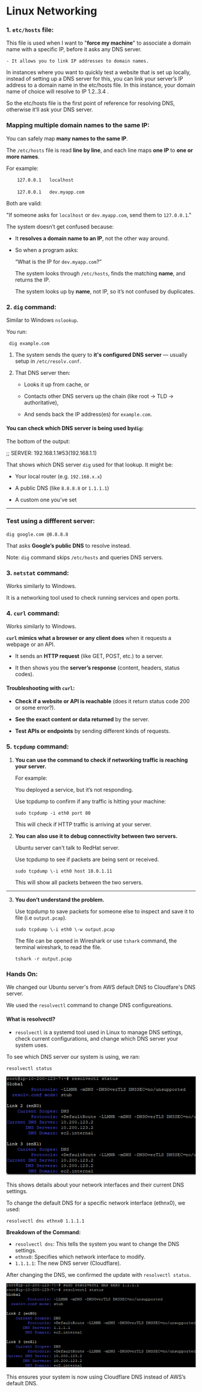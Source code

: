 #  Linux Networking


### 1. `etc/hosts` file: 

This file is used when I want to "**force my machine**" to associate a domain name with a specific IP, before it asks any DNS server.

    - It allows you to link IP addresses to domain names.

In instances where you want to quickly test a website that is set up locally, instead of setting up a DNS server for this, you can link your server’s IP address to a domain name in the etc/hosts file. In this instance, your domain name of choice will resolve to IP 1.2..3.4 .

So the etc/hosts file is the first point of reference for resolving DNS, otherwise it’ll ask your DNS server.

### Mapping multiple domain names to the same IP:

You can safely map **many names to the same IP**.

The `/etc/hosts` file is read **line by line**, and each line maps **one IP** to **one or more names**.

For example:

```
    127.0.0.1   localhost

    127.0.0.1   dev.myapp.com
```

Both are valid:

"If someone asks for `localhost` or `dev.myapp.com`, send them to `127.0.0.1`."

The system doesn’t get confused because:

* It **resolves a domain name to an IP**, not the other way around.

* So when a program asks:

   “What is the IP for `dev.myapp.com`?”

   The system looks through `/etc/hosts`, finds the matching **name**, and returns the IP.

   The system looks up by **name**, not IP, so it’s not confused by duplicates.


### 2. `dig` command:

Similar to Windows `nslookup`.

You run:

```
 dig example.com
 ```

1. The system sends the query to **it's configured DNS server** — usually setup in `/etc/resolv.conf`.

2. That DNS server then:

   * Looks it up from cache, or

   * Contacts other DNS servers up the chain (like root → TLD → authoritative),

   * And sends back the IP address(es) for `example.com`.


#### You can check which DNS server is being used by`dig`: 

The bottom of the output:

;; SERVER: 192.168.1.1\#53(192.168.1.1)

That shows which DNS server `dig` used for that lookup. It might be:

* Your local router (e.g. `192.168.x.x`)

* A public DNS (like `8.8.8.8` or `1.1.1.1`)

* A custom one you’ve set

---

### Test using a diffferent server:


```
dig google.com @8.8.8.8
```

That asks **Google’s public DNS** to resolve instead.

Note: `dig` command skips `/etc/hosts` and queries DNS servers.

### 3. `netstat` command:

Works similarly to Windows.

It is a networking tool used to check running services and open ports.

### 4. `curl` command:

Works similarly to Windows.
     
**`curl` mimics what a browser or any client does** when it requests a webpage or an API.

* It sends an **HTTP request** (like GET, POST, etc.) to a server.

* It then shows you the **server’s response** (content, headers, status codes).


#### Troubleshooting with `curl`:

* **Check if a website or API is reachable** (does it return status code 200 or some error?).

* **See the exact content or data returned** by the server.

* **Test APIs or endpoints** by sending different kinds of requests.



### 5. `tcpdump` command:

1. **You can use the command to check if networking traffic is reaching your server.**

    For example:

    You deployed a service, but it’s not responding.

     Use tcpdump to confirm if any traffic is hitting your machine:


    ```
    sudo tcpdump -i eth0 port 80
    ```

    This will check if HTTP traffic is arriving at your server.



2. **You can also use it to debug connectivity between two servers.**

    Ubuntu server can't talk to RedHat server. 

    Use tcpdump to see if packets are being sent or received.

    ```
    sudo tcpdump \-i eth0 host 10.0.1.11
    ```

    This will show all packets between the two servers.

---

3. **You don’t understand the problem.**  

    Use tcpdump to save packets for someone else to inspect and save it to file (i.e `output.pcap`).

    ```
    sudo tcpdump \-i eth0 \-w output.pcap
    ```
    The file can be opened in Wireshark or use     `tshark` command, the terminal wireshark, to read the file. 

    ```
    tshark -r output.pcap
    ```

### **Hands On:**

We changed our Ubuntu server's from AWS default DNS to Cloudfare's DNS server.

We used the `resolvectl` command to change DNS configureations.

#### What is resolvectl?

- `resolvectl` is a systemd tool used in Linux to manage DNS settings, check current configurations, and change which DNS server your system uses.


To see which DNS server our system is using, we ran:

```
resolvectl status
```

![](assets/dns_before.png)

This shows details about your network interfaces and their current DNS settings.


To change the default DNS for a specific network interface (ethnx0), we used:

```
resolvectl dns ethnx0 1.1.1.1
```

**Breakdown of the Command:**

- `resolvectl dns`: This tells the system you want to change the DNS settings.
- `ethnx0`: Specifies which network interface to modify.
- `1.1.1.1`: The new DNS server (Cloudflare).


   

After changing the DNS, we confirmed the update with `resolvectl status`.

 ![](assets/dns_after.png)
 
This ensures your system is now using Cloudflare DNS instead of AWS’s default DNS.










